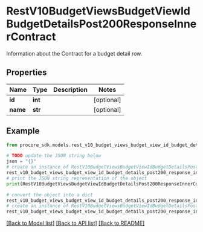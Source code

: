 # RestV10BudgetViewsBudgetViewIdBudgetDetailsPost200ResponseInnerContract

Information about the Contract for a budget detail row.

## Properties

Name | Type | Description | Notes
------------ | ------------- | ------------- | -------------
**id** | **int** |  | [optional] 
**name** | **str** |  | [optional] 

## Example

```python
from procore_sdk.models.rest_v10_budget_views_budget_view_id_budget_details_post200_response_inner_contract import RestV10BudgetViewsBudgetViewIdBudgetDetailsPost200ResponseInnerContract

# TODO update the JSON string below
json = "{}"
# create an instance of RestV10BudgetViewsBudgetViewIdBudgetDetailsPost200ResponseInnerContract from a JSON string
rest_v10_budget_views_budget_view_id_budget_details_post200_response_inner_contract_instance = RestV10BudgetViewsBudgetViewIdBudgetDetailsPost200ResponseInnerContract.from_json(json)
# print the JSON string representation of the object
print(RestV10BudgetViewsBudgetViewIdBudgetDetailsPost200ResponseInnerContract.to_json())

# convert the object into a dict
rest_v10_budget_views_budget_view_id_budget_details_post200_response_inner_contract_dict = rest_v10_budget_views_budget_view_id_budget_details_post200_response_inner_contract_instance.to_dict()
# create an instance of RestV10BudgetViewsBudgetViewIdBudgetDetailsPost200ResponseInnerContract from a dict
rest_v10_budget_views_budget_view_id_budget_details_post200_response_inner_contract_from_dict = RestV10BudgetViewsBudgetViewIdBudgetDetailsPost200ResponseInnerContract.from_dict(rest_v10_budget_views_budget_view_id_budget_details_post200_response_inner_contract_dict)
```
[[Back to Model list]](../README.md#documentation-for-models) [[Back to API list]](../README.md#documentation-for-api-endpoints) [[Back to README]](../README.md)


